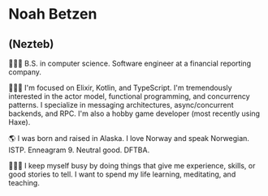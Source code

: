 # Noah Betzen
## (Nezteb)

👨🏻‍💼 B.S. in computer science. Software engineer at a financial reporting company.

👨🏻‍💻 I'm focused on Elixir, Kotlin, and TypeScript. I'm tremendously interested in the actor model, functional programming, and concurrency patterns. I specialize in messaging architectures, async/concurrent backends, and RPC. I'm also a hobby game developer (most recently using Haxe).

🌎 I was born and raised in Alaska. I love Norway and speak Norwegian. ISTP. Enneagram 9. Neutral good. DFTBA.

🧘🏻‍♂️ I keep myself busy by doing things that give me experience, skills, or good stories to tell. I want to spend my life learning, meditating, and teaching.

<!--
**Nezteb/Nezteb** is a ✨ _special_ ✨ repository because its `README.md` (this file) appears on your GitHub profile.

Here are some ideas to get you started:

- 🔭 I’m currently working on ...
- 🌱 I’m currently learning ...
- 👯 I’m looking to collaborate on ...
- 🤔 I’m looking for help with ...
- 💬 Ask me about ...
- 📫 How to reach me: ...
- 😄 Pronouns: ...
- ⚡ Fun fact: ...
-->
